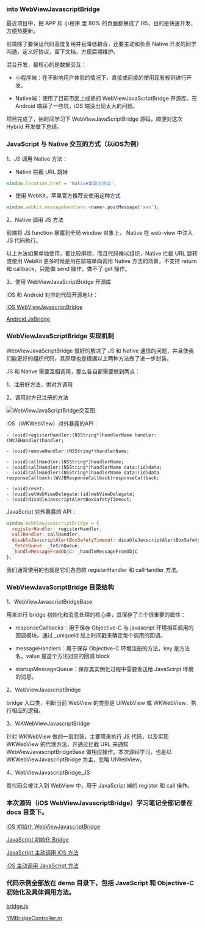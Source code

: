 ### into WebViewJavascriptBridge

最近项目中，把 APP 和 小程序 里 80% 的页面都换成了 H5，目的是快速开发，方便热更新。

前端除了要保证代码高度复用并且降低耦合，还要主动和负责 Native 开发的同学沟通，定义好协议，留下文档，方便后期维护。

混合开发，最核心的是数据交互：

- 小程序端：在不影响用户体验的情况下，直接或间接的使用现有规则进行开发。

- Native端：使用了目前市面上成熟的 WebViewJavaScriptBridge 开源库。在 Android 端踩了一些坑，iOS 端没出现太大的问题。

项目完成了，抽时间学习下 WebViewJavaScriptBridge 源码，顺便对这次 Hybrid 开发做下总结。

### JavaScript 与 Native 交互的方式（以iOS为例）

1、JS 调用 Native 方法：

- Native 拦截 URL 跳转

``` javascript
window.location.href = 'Native自定义协议';
```

- 使用 WebKit，苹果官方推荐安使用这种方式

``` javascript
window.webkit.messagehandlers.<name>.postMessage('xxx');
```

2、Native 调用 JS 方法

前端将 JS function 暴露到全局 window 对象上， Native 在 web-view 中注入 JS 代码执行。

以上方法如果单独使用，都比较麻烦，而且代码难以组织，Native 拦截 URL 跳转或使用 WebKit 更多时候是用在前端单向调用 Native 方法的场景，不支持 return 和 callback，只能做 send 操作，做不了 get 操作。

3、使用 WebViewJavaScriptBridge 开源库

iOS 和 Android 对应的代码开源地址：

[iOS WebViewJavascriptBridge](https://github.com/marcuswestin/WebViewJavascriptBridge)

[Android JsBridge](https://github.com/lzyzsd/JsBridge)

### WebViewJavaScriptBridge 实现机制

WebViewJavaScriptBridge 很好的解决了 JS 和 Native 通信的问题，并且使我们能更好的组织代码，其原理也是根据以上两种方法做了进一步封装。

JS 和 Native 需要互相调用，那么各自都需要做到两点：

1、注册好方法，供对方调用

2、调用对方已注册的方法

![WebViewJavaScriptBridge交互图](https://github.com/zymfe/into-WebViewJavascriptBridge/blob/master/docs/images/WebViewJavaScriptBridge%E4%BA%A4%E4%BA%92%E5%9B%BE.png)

iOS（WKWebView）对外暴露的API：

``` objc
- (void)registerHandler:(NSString*)handlerName handler:(WVJBHandler)handler;

- (void)removeHandler:(NSString*)handlerName;

- (void)callHandler:(NSString*)handlerName;
- (void)callHandler:(NSString*)handlerName data:(id)data;
- (void)callHandler:(NSString*)handlerName data:(id)data responseCallback:(WVJBResponseCallback)responseCallback;

- (void)reset;
- (void)setWebViewDelegate:(id)webViewDelegate;
- (void)disableJavscriptAlertBoxSafetyTimeout;
```

JavaScript 对外暴露的 API：

``` javascript
window.WebViewJavascriptBridge = {
  registerHandler: registerHandler,
  callHandler: callHandler,
  disableJavscriptAlertBoxSafetyTimeout: disableJavscriptAlertBoxSafetyTimeout,
  _fetchQueue: _fetchQueue,
  _handleMessageFromObjC: _handleMessageFromObjC
};
```

我们通常使用的也就是它们各自的 registerHandler 和 callHandler 方法。

### WebViewJavaScriptBridge 目录结构

1、WebViewJavascriptBridgeBase

用来进行 bridge 初始化和消息处理的核心类，其保存了三个很重要的属性：

- responseCallbacks：用于保存 Objective-C 与 javascript 环境相互调用的回调模块。通过 _uniqueId 加上时间戳来确定每个调用的回调。

- messageHandlers：用于保存 Objective-C 环境注册的方法，key 是方法名，value 是这个方法对应的回调 block

- startupMessageQueue：保存类实例化过程中需要发送给 JavaScirpt 环境的消息。

2、WebViewJavascriptBridge

bridge 入口类，判断当前 WebView 的类型是 UIWebView 或 WKWebView，执行相应的逻辑。

3、WKWebViewJavascriptBridge

针对 WKWebView 做的一层封装，主要用来执行 JS 代码，以及实现 WKWebView 的代理方法，并通过拦截 URL 来通知 WebViewJavascriptBridgeBase 做相应操作。本次源码学习，也是以 WKWebViewJavascriptBridge 为主，忽略 UIWebView。

4、WebViewJavascriptBridge_JS

其代码会被注入到 WebView 中，用于 JavaScript 端的 register 和 call 操作。

### 本次源码（iOS WebViewJavascriptBridge）学习笔记全部记录在 docs 目录下。

[iOS 初始化 WebViewJavascriptBridge](https://github.com/zymfe/into-WebViewJavascriptBridge/blob/master/docs/iOS%E5%88%9D%E5%A7%8B%E5%8C%96WebViewJavascriptBridge.md)

[JavaScript 初始化 Bridge](https://github.com/zymfe/into-WebViewJavascriptBridge/blob/master/docs/JavaScript%E5%88%9D%E5%A7%8B%E5%8C%96Bridge.md)

[JavaScript 主动调用 iOS 方法](https://github.com/zymfe/into-WebViewJavascriptBridge/blob/master/docs/JavaScript%E4%B8%BB%E5%8A%A8%E8%B0%83%E7%94%A8iOS%20%E6%96%B9%E6%B3%95.md)

[iOS 主动调用 JavaScript 方法](https://github.com/zymfe/into-WebViewJavascriptBridge/blob/master/docs/iOS%20%E4%B8%BB%E5%8A%A8%E8%B0%83%E7%94%A8JavaScript%E6%96%B9%E6%B3%95.md)

### 代码示例全部放在 demo 目录下，包括 JavaScript 和 Objective-C 初始化及具体调用方法。

[bridge.js](https://github.com/zymfe/into-WebViewJavascriptBridge/blob/master/demo/bridge.js)

[YMBridgeController.m](https://github.com/zymfe/into-WebViewJavascriptBridge/blob/master/demo/YMBridge.m)